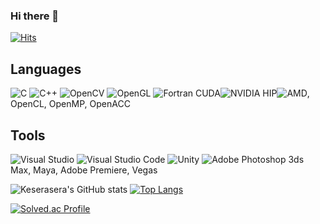 ### Hi there 👋

[![Hits](https://hits.seeyoufarm.com/api/count/incr/badge.svg?url=https%3A%2F%2Fgithub.sec.samsung.net%2FKeserasera&count_bg=%2379C83D&title_bg=%23555555&icon=&icon_color=%23E7E7E7&title=hits&edge_flat=false)](https://hits.seeyoufarm.com)

## Languages
![C](https://img.shields.io/badge/C-A8B9CC.svg?&style=plastic&logo=C&logoColor=white)
![C++](https://img.shields.io/badge/C++-00599C.svg?&style=plastic&logo=C++&logoColor=white)
![OpenCV](https://img.shields.io/badge/OpenCV-5C3EE8.svg?&style=plastic&logo=OpenCV&logoColor=white)
![OpenGL](https://img.shields.io/badge/OpenGL-5586A4.svg?&style=plastic&logo=OpenGL&logoColor=white)
![Fortran](https://img.shields.io/badge/Fortran-734F96.svg?&style=plastic&logo=Fortran&logoColor=white)
CUDA![NVIDIA](https://img.shields.io/badge/NVIDIA-76B900.svg?&style=plastic&logo=NVIDIA&logoColor=white)
HIP![AMD](https://img.shields.io/badge/AMD-ED1C24.svg?&style=plastic&logo=AMD&logoColor=white), OpenCL, OpenMP, OpenACC

## Tools
![Visual Studio](https://img.shields.io/badge/Visual%20Studio-5C2D91.svg?&style=plastic&logo=Visual%20Studio&logoColor=white)
![Visual Studio Code](https://img.shields.io/badge/Visual%20Studio%20Code-007ACC.svg?&style=plastic&logo=Visual%20Studio%20Code&logoColor=white)
![Unity](https://img.shields.io/badge/Unity-FFFFFF.svg?&style=plastic&logo=Unity&logoColor=white)
![Adobe Photoshop](https://img.shields.io/badge/Adobe%20Photoshop-31A8FF.svg?&style=plastic&logo=Adobe%20Photoshop&logoColor=white)
3ds Max, Maya, Adobe Premiere, Vegas



![Keserasera's GitHub stats](https://github-readme-stats.vercel.app/api?username=Keserasera&show_icons=true&theme=radical)
[![Top Langs](https://github-readme-stats.vercel.app/api/top-langs/?username=Keserasera&theme=radical)](https://github.com/anuraghazra/github-readme-stats)

[![Solved.ac Profile](http://mazassumnida.wtf/api/v2/generate_badge?boj=tarje3)](https://solved.ac/tarje3/)






<!--
**Keserasera/Keserasera** is a ✨ _special_ ✨ repository because its `README.md` (this file) appears on your GitHub profile.

Here are some ideas to get you started:

- 🔭 I’m currently working on ...
- 🌱 I’m currently learning ...
- 👯 I’m looking to collaborate on ...
- 🤔 I’m looking for help with ...
- 💬 Ask me about ...
- 📫 How to reach me: ...
- 😄 Pronouns: ...
- ⚡ Fun fact: ...
-->
